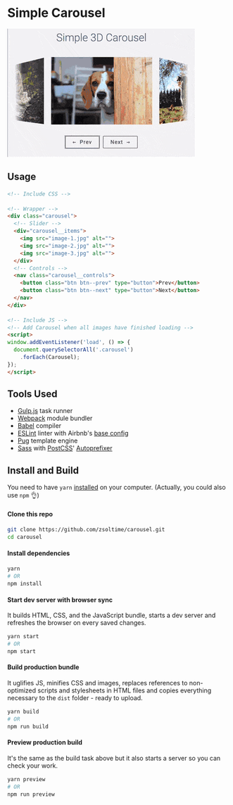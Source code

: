 # Simple Carousel

![Carousel](preview.gif?raw=true)

## Usage

```html
<!-- Include CSS -->

<!-- Wrapper -->
<div class="carousel">
  <!-- Slider -->
  <div="carousel__items">
    <img src="image-1.jpg" alt="">
    <img src="image-2.jpg" alt="">
    <img src="image-3.jpg" alt="">
  </div>
  <!-- Controls -->
  <nav class="carousel__controls">
    <button class="btn btn--prev" type="button">Prev</button>
    <button class="btn btn--next" type="button">Next</button>
  </nav>
</div>

<!-- Include JS -->
<!-- Add Carousel when all images have finished loading -->
<script>
window.addEventListener('load', () => {
  document.querySelectorAll('.carousel')
    .forEach(Carousel);
});
</script>
```

## Tools Used

- [Gulp.js](https://github.com/gulpjs/gulp) task runner
- [Webpack](https://github.com/webpack/webpack) module bundler
- [Babel](https://github.com/babel/babel) compiler
- [ESLint](https://github.com/eslint/eslint) linter with Airbnb's [base config](https://www.npmjs.com/package/eslint-config-airbnb-base)
- [Pug](https://github.com/pugjs/pug) template engine
- [Sass](http://sass-lang.com) with [PostCSS](https://github.com/postcss/postcss)' [Autoprefixer](https://github.com/postcss/autoprefixer)

## Install and Build

You need to have `yarn` [installed](https://yarnpkg.com/lang/en/docs/install/) on your computer. (Actually, you could also use `npm` 👌)

#### Clone this repo

``` bash
git clone https://github.com/zsoltime/carousel.git
cd carousel
```

#### Install dependencies

``` bash
yarn
# OR
npm install
```

#### Start dev server with browser sync

It builds HTML, CSS, and the JavaScript bundle, starts a dev server and refreshes the browser on every saved changes.

``` bash
yarn start
# OR
npm start
```

#### Build production bundle

It uglifies JS, minifies CSS and images, replaces references to non-optimized scripts and stylesheets in HTML files and copies everything necessary to the `dist` folder - ready to upload.

``` bash
yarn build
# OR
npm run build
```

#### Preview production build

It's the same as the build task above but it also starts a server so you can check your work.

``` bash
yarn preview
# OR
npm run preview
```
